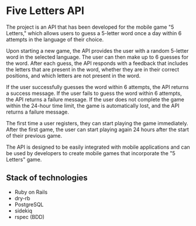 # Five Letters API

The project is an API that has been developed for the mobile game "5 Letters," which allows users to guess a 5-letter word once a day within 6 attempts in the language of their choice.

Upon starting a new game, the API provides the user with a random 5-letter word in the selected language. The user can then make up to 6 guesses for the word. After each guess, the API responds with a feedback that includes the letters that are present in the word, whether they are in their correct positions, and which letters are not present in the word.

If the user successfully guesses the word within 6 attempts, the API returns a success message. If the user fails to guess the word within 6 attempts, the API returns a failure message. If the user does not complete the game within the 24-hour time limit, the game is automatically lost, and the API returns a failure message.

The first time a user registers, they can start playing the game immediately. After the first game, the user can start playing again 24 hours after the start of their previous game.

The API is designed to be easily integrated with mobile applications and can be used by developers to create mobile games that incorporate the "5 Letters" game.

## Stack of technologies

 - Ruby on Rails
 - dry-rb
 - PostgreSQL
 - sidekiq
 - rspec (BDD)
